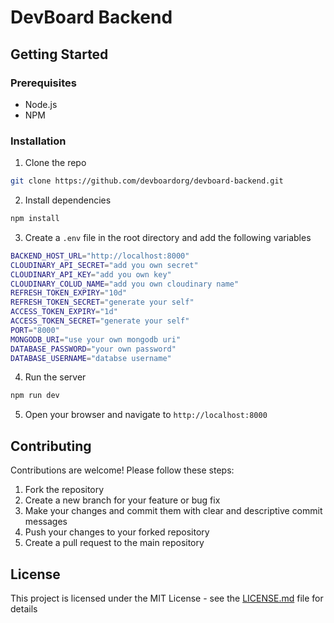 # DevBoard Backend

## Getting Started

### Prerequisites

- Node.js
- NPM

### Installation

1. Clone the repo

```bash
git clone https://github.com/devboardorg/devboard-backend.git
```

2. Install dependencies

```bash
npm install
```

3. Create a `.env` file in the root directory and add the following variables

```bash
BACKEND_HOST_URL="http://localhost:8000"
CLOUDINARY_API_SECRET="add you own secret"
CLOUDINARY_API_KEY="add you own key"
CLOUDINARY_COLUD_NAME="add you own cloudinary name"
REFRESH_TOKEN_EXPIRY="10d"
REFRESH_TOKEN_SECRET="generate your self"
ACCESS_TOKEN_EXPIRY="1d"
ACCESS_TOKEN_SECRET="generate your self"
PORT="8000"
MONGODB_URI="use your own mongodb uri"
DATABASE_PASSWORD="your own password"
DATABASE_USERNAME="databse username"
```

4. Run the server

```bash
npm run dev
```

5. Open your browser and navigate to `http://localhost:8000`

## Contributing

Contributions are welcome! Please follow these steps:

1. Fork the repository
2. Create a new branch for your feature or bug fix
3. Make your changes and commit them with clear and descriptive commit messages
4. Push your changes to your forked repository
5. Create a pull request to the main repository

## License

This project is licensed under the MIT License - see the [LICENSE.md](LICENSE.md) file for details
